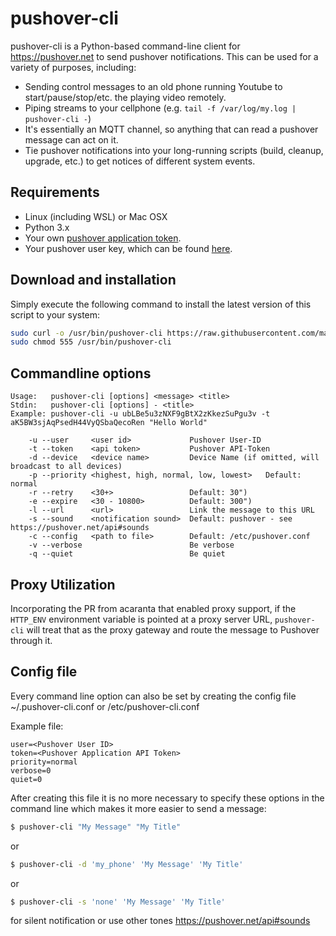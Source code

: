 pushover-cli
==========

pushover-cli is a Python-based command-line client for https://pushover.net to send pushover notifications.  This can be used for a variety
of purposes, including:

* Sending control messages to an old phone running Youtube to start/pause/stop/etc. the playing video remotely.
* Piping streams to your cellphone (e.g. `tail -f /var/log/my.log | pushover-cli -`)
* It's essentially an MQTT channel, so anything that can read a pushover message can act on it.
* Tie pushover notifications into your long-running scripts (build, cleanup, upgrade, etc.) to get notices of different system events.

Requirements
------------
* Linux (including WSL) or Mac OSX
* Python 3.x
* Your own [pushover application token](https://pushover.net/apps/build).
* Your pushover user key, which can be found [here](https://pushover.net).


Download and installation
-------------------------

Simply execute the following command to install the latest version of this script to your system:

```sh
sudo curl -o /usr/bin/pushover-cli https://raw.githubusercontent.com/markus-perl/pushover-cli/master/pushover-cli 
sudo chmod 555 /usr/bin/pushover-cli
```    

Commandline options
-------------------

```
Usage:   pushover-cli [options] <message> <title>
Stdin:   pushover-cli [options] - <title>
Example: pushover-cli -u ubLBe5u3zNXF9gBtX2zKkezSuPgu3v -t aK5BW3sjAqPsedH44VyQSbaQecoRen "Hello World"

    -u --user     <user id>             Pushover User-ID
    -t --token    <api token>           Pushover API-Token
    -d --device   <device name>         Device Name (if omitted, will broadcast to all devices)
    -p --priority <highest, high, normal, low, lowest>   Default: normal
    -r --retry    <30+>                 Default: 30")
    -e --expire   <30 - 10800>          Default: 300")
    -l --url      <url>                 Link the message to this URL
    -s --sound    <notification sound>  Default: pushover - see https://pushover.net/api#sounds
    -c --config   <path to file>        Default: /etc/pushover.conf
    -v --verbose                        Be verbose
    -q --quiet                          Be quiet
```

Proxy Utilization
-------------------

Incorporating the PR from acaranta that enabled proxy support, if the `HTTP_ENV` environment variable is 
pointed at a proxy server URL, `pushover-cli` will treat that as the proxy gateway and route the message
to Pushover through it.


Config file
-------------------

Every command line option can also be set by creating the config file ~/.pushover-cli.conf or /etc/pushover-cli.conf

Example file:

```
user=<Pushover User ID>
token=<Pushover Application API Token>
priority=normal
verbose=0
quiet=0
```

After creating this file it is no more necessary to specify these options in the command line which makes it more easier to send a message:
```sh
$ pushover-cli "My Message" "My Title"
```

or

```sh
$ pushover-cli -d 'my_phone' 'My Message' 'My Title'
```

or

```sh
$ pushover-cli -s 'none' 'My Message' 'My Title'
```
for silent notification or use other tones https://pushover.net/api#sounds
